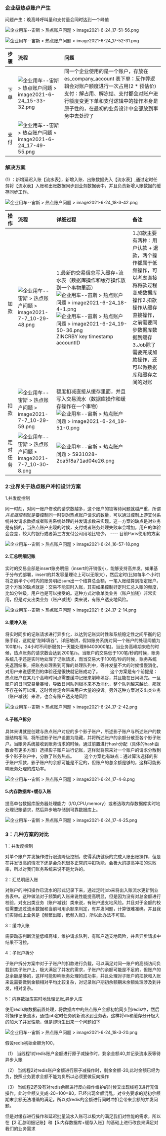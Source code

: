 ### 企业级热点账户产生

问题产生：晚高峰呼叫量和支付量会同时达到一个峰值

![企业用车--宙斯 > 热点账户问题 > image2021-6-24_17-51-56.png](./assert/热点账户优化/image2021-6-24_17-51-56.png)



![企业用车--宙斯 > 热点账户问题 > image2021-6-24_17-52-31.png](./assert/热点账户优化/image2021-6-24_17-52-31.png)

| 步骤 | 流程                                                         | 问题                                                         |
| :--- | :----------------------------------------------------------- | :----------------------------------------------------------- |
| 下单 | ![企业用车--宙斯 > 热点账户问题 > image2021-6-24_15-33-32.png](./assert/热点账户优化/image2021-6-24_15-33-32.png) | 同一个企业使用的是一个账户，存放在 es_company_account 表下单：反作弊逻辑会对账户额度进行一次占用(2 * 预估价)支付：解占用、解冻结、支付都会对账户进行额度变更下单和支付逻辑中的操作本身是原子性的，在最初的业务设计中全部放到事务中去处理了 |
| 支付 | ![企业用车--宙斯 > 热点账户问题 > image2021-6-24_17-49-55.png](./assert/热点账户优化/image2021-6-24_17-49-55.png) |                                                              |

### 解决方案

(1) ：新增延迟入账【流水表】，新增入账、出账数据先入【流水表】,通过定时任务将【流水表】入账和出账数据同步到业务数据表中，并且负责新增入账数据的缓存同步工作。

![企业用车--宙斯 > 热点账户问题 > image2021-6-24_18-3-42.png](./assert/热点账户优化/image2021-6-24_18-3-42.png?version=1&modificationDate=1624585891000&api=v2)

| 操作     | 流程                                                         | 详细过程                                                     | 备注                                                         |
| :------- | :----------------------------------------------------------- | :----------------------------------------------------------- | :----------------------------------------------------------- |
| 加款     | ![企业用车--宙斯 > 热点账户问题 > image2021-7-7_10-29-48.png](./assert/热点账户优化/image2021-7-7_10-29-48.png) | 1.最新的交易信息写入缓存+流水表（数据库操作和缓存操作放到一个事物里面）![企业用车--宙斯 > 热点账户问题 > image2021-6-24_18-4-1.png](./assert/热点账户优化/image2021-6-24_18-4-1.png?version=1&modificationDate=1624585891000&api=v2)![企业用车--宙斯 > 热点账户问题 > image2021-6-24_19-50-36.png](./assert/热点账户优化/image2021-6-24_19-50-36.png?version=1&modificationDate=1624585892000&api=v2)ZINCRBY key timestamp accountID | 1.加款主要有两种：用户认款 + 退款，两个操作都属于低频操作，可以考虑直接将将款过程变成数据库操作2.扣款操作从缓存直接操作，之前需要同步数据库数据到缓存3.Job除了需要完成加款操作，还可以做数据库和缓存之间的对账 |
| 扣款     | ![企业用车--宙斯 > 热点账户问题 > image2021-7-7_10-29-59.png](./assert/热点账户优化/image2021-7-7_10-29-59.png?version=1&modificationDate=1625714305000&api=v2) | 额度扣减直接从缓存里面，并且写入交易流水（数据库操作和缓存操作在一个事物）![企业用车--宙斯 > 热点账户问题 > image2021-6-24_19-51-0.png](./assert/热点账户优化/image2021-6-24_19-51-0.png?version=1&modificationDate=1624585892000&api=v2) |                                                              |
| 定时任务 | ![企业用车--宙斯 > 热点账户问题 > image2021-7-7_10-30-8.png](./assert/热点账户优化/image2021-7-7_10-30-8.png?version=1&modificationDate=1625714305000&api=v2) | ![企业用车--宙斯 > 热点账户问题 > 5931028-2ca5f8a71ad04e26.png](./assert/热点账户优化/5931028-2ca5f8a71ad04e26.png?version=1&modificationDate=1624585892000&api=v2) |                                                              |



### 2:业界关于热点账户冲扣设计方案

1.并发度控制

同一时刻，对同一账户修改的请求数越多，这个账户的锁等待问题就越严重，所谓*并发度控制*就是要控制同一时刻对热点账户请求的数量，可以通过控制上游支付系统并发请求数据或者账务系统处理的并发请求数来实现。这一方案的缺点是对业务是有损的，当热点账户出现的时候，支付或者账务处理失败率会增加，用户的体验会变差，较大的银行或者第三方支付公司用地比较少。 ---- 目前Paris使用的方案

![企业用车--宙斯 > 热点账户问题 > image2021-6-24_16-57-18.png](./assert/热点账户优化/image2021-6-24_16-57-18.png?version=1&modificationDate=1624585892000&api=v2)

#### 2.汇总明细记账

实时的交易全部是insert账务明细（insert的开销很小，能够支持高并发。如果基于分布式部署，insert的并发容量理论上可以无限大），然后定时(比如每半个小时)将之前半个小时内的账务明细sum出一个结算总金额，一笔入账结算到指定账户。这个方案的缺点就是：交易不能实时入账，其实如果控制好定时汇总入账的频度，比如分钟级，用户也是可以接受的。这种方式对收单类业务（账户加钱）非常实用，但是对支出类业务（账户减钱）类来说，有账户透支地风险。

![企业用车--宙斯 > 热点账户问题 > image2021-6-24_17-2-14.png](./assert/热点账户优化/image2021-6-24_17-2-14.png?version=1&modificationDate=1624585892000&api=v2)

#### 3.缓冲入账

将实时同步的记账请求进行异步化，以达到记账实时性和系统稳定性之间平衡的记账手段，这就是”削峰填谷“。详细地讲，假如账务系统对同一个账户的处理阈值为100笔/s，24小时不间断服务(一天能处理86400000笔)。当业务高峰期来临的时候，热点账务的请求数会达到200笔/s。当账户的交易低于100笔/秒的时候，账务系统几乎还是实时地处理了记账请求，而当交易大于100笔/秒的时候，账务系统先返回结果，把账务处理丢到可靠的处理队列中，等并发量不大的时候慢慢消化，对用户来说感受到的体验还是很快就记账成功了。 　　这个方案是有个前提是：热点账户在某几个高峰时间点需要缓冲记账来削峰填谷，并且能在日间填完。一旦账户的日间交易量暴增，导致日间队列根本来不及消化，整个队列越来越长，那就不存在谷可以填，这时候肯定会带来用户大量的投诉。另外这种方案对支出类业务（账户减钱）来讲，也会有账户透支地风险

![企业用车--宙斯 > 热点账户问题 > image2021-6-24_17-2-42.png](./assert/热点账户优化/image2021-6-24_17-2-42.png?version=1&modificationDate=1624585892000&api=v2)

#### 4.子账户拆分

具体来讲就是创建与热点账户对应的多个影子账户，所述影子账户与所述账户的数据结构相同，将所述影子账户设置为隐藏，并将所述账户的余额分散至各个影子账户。当账务系统接收到账务请求的时候，通过前置进行hash分配（具体的hash函数会有更多方案）选择影子账户进行记账，这样就将原来对一个账户的请求分散到多个影子账户中，分散了账务热点。 　　这个方案也有缺点：通过算法选择的影子账户扣款，影子账户的余额可能是不足的，但账户的总余额是够的，这样可能影响账务处理的成功率。

![企业用车--宙斯 > 热点账户问题 > image2021-6-24_17-4-8.png](./assert/热点账户优化/image2021-6-24_17-4-8.png?version=1&modificationDate=1624585891000&api=v2)

#### 5.内存数据库+缓存入账

提高单台数据库服务器处理能力（I/O,CPU,memory）或者选取内存数据库实时地处理记账请求，然后异步地存储到可靠数据库上。

![企业用车--宙斯 > 热点账户问题 > image2021-6-24_17-4-25.png](./assert/热点账户优化/image2021-6-24_17-4-25.png?version=1&modificationDate=1624585891000&api=v2)

### 3：几种方案的对比

1：并发度控制

对单个账户并发操作进行限流降级控制，使得系统健康的完成入账出账操作，但是在并发很高的情况下还是会杀死很多正常的冲扣功能，会极大的提高冲扣的失败率，所以对我们账务系统来说不是允许的。

2：汇总明细入账

对账户的冲扣操作已流水的形式记录下来，通过定时job来将出入账流水更新到业务表中。这种做法对于频繁的入账来说性能提高明显，但是因为没有对总金额进行校验，对支出类业务（账户减钱）类来说，有账户透支地风险。并且对于金额的校验需要通过流水数据和当前可用余额来判定，有并发问题，计算很难准确。并且我们实际线上业务是【频繁出账，低频入账】，所以此办法不可取。

3：缓冲入账

需要动态判断流量低峰高峰，维护请求队列，有账户透支地风险，并且异步请求中结果不可控。

4：子账户拆分

子账户拆分方案中对于子账户的扣款进行负载，可以满足对同一账户的高频访问负载到其子账户上，极大满足了并发的需求，子账户的余额可能是不足的，但账户的总余额是够的，这样可能影响账务处理的成功率，并且处理对子账户的扣款和入账来说需要做到金额相对平均比较复杂，对记录账户期初余额期末余额处理涉及到并发，相对复杂。

5：内存数据库实时地处理记账,异步入库

使用redis做数据前置处理，将数据库中的热点账户金额初始同步到redis中，然后将操作记录流水，通过job定时任务刷新流水到业务表。这样将db和缓存分开极大的加大了并发性能，但是却衍生出来一个问题如下

![企业用车--宙斯 > 热点账户问题 > image2021-6-24_18-3-20.png](./assert/热点账户优化/image2021-6-24_18-3-20.png?version=1&modificationDate=1624585891000&api=v2)

假设redis初始金额为100，

（1） 当线程1对redis账户金额进行原子减操作时，剩余金额40,并记录流水表等待异步入账

（2） 当线程2对redis账户金额进行原子减操作时，剩余金额-20,此时金额已经为负，按照业务要求金额不能为负所以必须要做反向操作

（3） 当线程2还没有对redis余额进行反向操作维护的时候又出现线程3进行充值操作，此时金额又变成-20+100=80，已经出现金额混乱，对业务要求的期初余额期末余额无法准确的满足，所以对redis的金额进行同时冲扣会带来余额的并发问题。

但是对缓存进行操作和延迟批量流水入账可以极大的满足我们对性能的需求，所以在【2.汇总明细记账】和【5.内存数据库+缓存入账】的基础上进行改良来满足对我们的业务需求